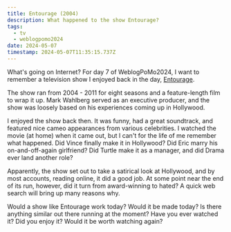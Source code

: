 ```yaml
---
title: Entourage (2004)
description: What happened to the show Entourage?
tags:
  - tv
  - weblogpomo2024
date: 2024-05-07
timestamp: 2024-05-07T11:35:15.737Z
---
```


What's going on Internet? For day 7 of WeblogPoMo2024, I want to remember a television show I enjoyed back in the day, [Entourage](https://en.wikipedia.org/wiki/Entourage_(American_TV_series)).

The show ran from 2004 - 2011 for eight seasons and a feature-length film to wrap it up. Mark Wahlberg served as an executive producer, and the show was loosely based on his experiences coming up in Hollywood.

I enjoyed the show back then. It was funny, had a great soundtrack, and featured nice cameo appearances from various celebrities. I watched the movie (at home) when it came out, but I can't for the life of me remember what happened.
Did Vince finally make it in Hollywood? Did Eric marry his on-and-off-again girlfriend? Did Turtle make it as a manager, and did Drama ever land another role?

Apparently, the show set out to take a satirical look at Hollywood, and by most accounts, reading online, it did a good job. At some point near the end of its run, however, did it turn from award-winning to hated? A quick web search will bring up many reasons why.

Would a show like Entourage work today? Would it be made today? Is there anything similar out there running at the moment? Have you ever watched it? Did you enjoy it? Would it be worth watching again?
